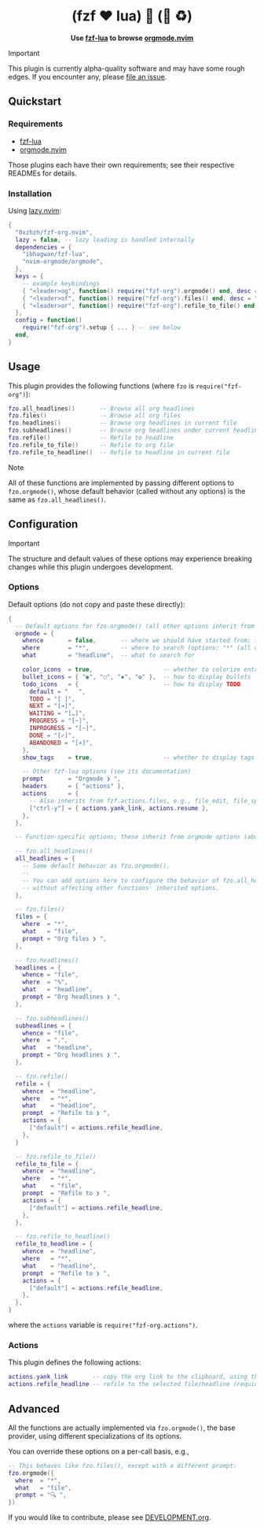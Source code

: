 <div align="center">

# (fzf :heart: lua) :handshake: (:unicorn: :recycle:)

**Use [fzf-lua][fzf-lua] to browse [orgmode.nvim][orgmode.nvim]**

</div>

[fzf-lua]: https://github.com/ibhagwan/fzf-lua
[orgmode.nvim]: https://github.com/nvim-orgmode/orgmode

> [!IMPORTANT]
> This plugin is currently alpha-quality software and may have some rough edges.
> If you encounter any, please [file an issue](https://github.com/0xzhzh/fzf-org.nvim/issues/new).

## Quickstart

### Requirements

- [fzf-lua][fzf-lua]
- [orgmode.nvim][orgmode.nvim]

Those plugins each have their own requirements; see their respective READMEs for details.

### Installation

Using [lazy.nvim](https://github.com/folke/lazy.nvim):

```lua
{
  "0xzhzh/fzf-org.nvim",
  lazy = false, -- lazy loading is handled internally
  dependencies = {
    "ibhagwan/fzf-lua",
    "nvim-orgmode/orgmode",
  },
  keys = {
    -- example keybindings
    { "<leader>og", function() require("fzf-org").orgmode() end, desc = "org-browse" },
    { "<leader>of", function() require("fzf-org").files() end, desc = "org-files" },
    { "<leader>or", function() require("fzf-org").refile_to_file() end, desc = "org-refile" },
  },
  config = function()
    require("fzf-org").setup { ... } -- see below
  end,
}
```

## Usage

This plugin provides the following functions (where `fzo` is `require("fzf-org")`):

```lua
fzo.all_headlines()       -- Browse all org headlines
fzo.files()               -- Browse all org files
fzo.headlines()           -- Browse org headlines in current file
fzo.subheadlines()        -- Browse org headlines under current headline/file
fzo.refile()              -- Refile to headline
fzo.refile_to_file()      -- Refile to org file
fzo.refile_to_headline()  -- Refile to headline in current file
```

> [!NOTE]
> All of these functions are implemented by passing different options to `fzo.orgmode()`,
> whose default behavior (called without any options) is the same as `fzo.all_headlines()`.

## Configuration

> [!IMPORTANT]
> The structure and default values of these options may experience breaking changes
> while this plugin undergoes development.

### Options

Default options (do not copy and paste these directly):

```lua
{
  -- Default options for fzo.orgmode() (all other options inherit from this)
  orgmode = {
    whence       = false,       -- where we should have started from; false means don't care
    where        = "*",         -- where to search (options: "*" (all org files), "%" (current file), "." (current headline))
    what         = "headline",  -- what to search for

    color_icons  = true,                    -- whether to colorize entries
    bullet_icons = { "◉", "○", "✸", "✿" },  -- how to display bullets
    todo_icons   = {                        -- how to display TODO
      default = "   ",
      TODO = "[ ]",
      NEXT = "[➔]",
      WAITING = "[…]",
      PROGRESS = "[~]",
      INPROGRESS = "[~]",
      DONE = "[✓]",
      ABANDONED = "[⨯]",
    },
    show_tags    = true,                    -- whether to display tags

    -- Other fzf-lua options (see its documentation)
    prompt       = "Orgmode ❯ ",
    headers      = { "actions" },
    actions      = {
      -- Also inherits from fzf.actions.files, e.g., file_edit, file_split, etc.
      ["ctrl-y"] = { actions.yank_link, actions.resume },
    },
  },

  -- Function-specific options; these inherit from orgmode options (above)

  -- fzo.all_headlines()
  all_headlines = {
    -- Same default behavior as fzo.orgmode().
    --
    -- You can add options here to configure the behavior of fzo.all_headlines()
    -- without affecting other functions' inherited options.
  },

  -- fzo.files()
  files = {
    where  = "*",
    what   = "file",
    prompt = "Org files ❯ ",
  },

  -- fzo.headlines()
  headlines = {
    whence = "file",
    where  = "%",
    what   = "headline",
    prompt = "Org headlines ❯ ",
  },

  -- fzo.subheadlines()
  subheadlines = {
    whence = "file",
    where  = ".",
    what   = "headline",
    prompt = "Org headlines ❯ ",
  },

  -- fzo.refile()
  refile = {
    whence  = "headline",
    where   = "*",
    what    = "headline",
    prompt  = "Refile to ❯ ",
    actions = {
      ["default"] = actions.refile_headline,
    },
  }

  -- fzo.refile_to_file()
  refile_to_file = {
    whence  = "headline",
    where   = "*",
    what    = "file",
    prompt  = "Refile to ❯ ",
    actions = {
      ["default"] = actions.refile_headline,
    },
  },

  -- fzo.refile_to_headline()
  refile_to_headline = {
    whence  = "headline",
    where   = "*",
    what    = "headline",
    prompt  = "Refile to ❯ ",
    actions = {
      ["default"] = actions.refile_headline,
    },
  },
}
```

where the `actions` variable is `require("fzf-org.actions")`.

### Actions

This plugin defines the following actions:

```lua
actions.yank_link       -- copy the org link to the clipboard, using the
actions.refile_headline -- refile to the selected file/headline (requires whence = "headline")
```

## Advanced

All the functions are actually implemented via `fzo.orgmode()`, the base provider,
using different specializations of its options.

You can override these options on a per-call basis, e.g.,

```lua
-- This behaves like fzo.files(), except with a different prompt:
fzo.orgmode({
  where  = "*",
  what   = "file",
  prompt = "🔍 ",
})
```

If you would like to contribute, please see [DEVELOPMENT.org](DEVELOPMENT.org).
